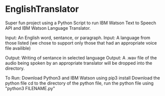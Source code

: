 # EnglishTranslator
Super fun project using a Python Script to run IBM Watson Text to Speech API and IBM Watson Language Translator.

Input: An English word, sentance, or paragraph.
Input: A language from those listed (we chose to support only those that had an appropriate voice file availible)

Output: Writing of sentance in selected language
Output: A .wav file of the audio being spoken by an appropriate translator will be dropped into the directory.

To Run: 
Download Python3 and IBM Watson using pip3 install 
Download the python file
cd to the directory of the python file, run the python file using "python3 FILENAME.py"
